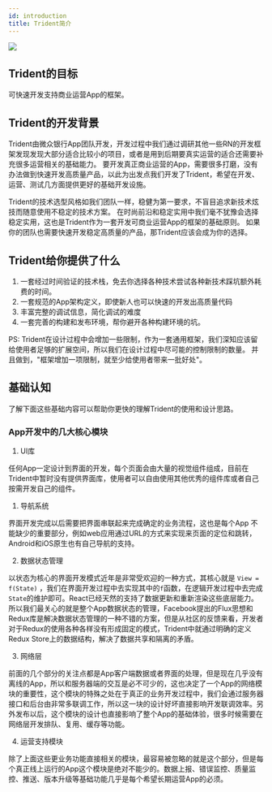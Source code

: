 ```yaml
---
id: introduction
title: Trident简介
---
```

[![](https://img.shields.io/badge/node-%3E%3D8.3.0-brightgreen.svg)](https://nodejs.org/en/)

## Trident的目标
可快速开发支持商业运营App的框架。

## Trident的开发背景
Trident由微众银行App团队开发，开发过程中我们通过调研其他一些RN的开发框架发现发现大部分适合比较小的项目，或者是用到后期要真实运营的适合还需要补充很多运营相关的基础能力。
要开发真正商业运营的App，需要很多打磨，没有办法做到快速开发高质量产品，以此为出发点我们开发了Trident，希望在开发、运营、测试几方面提供更好的基础开发设施。

Trident的技术选型风格如我们团队一样，稳健为第一要求，不盲目追求新技术炫技而随意使用不稳定的技术方案。
在时尚前沿和稳定实用中我们毫不犹豫会选择稳定实用，这也是Trident作为一套开发可商业运营App的框架的基础原则。
如果你的团队也需要快速开发稳定高质量的产品，那Trident应该会成为你的选择。

## Trident给你提供了什么
1. 一套经过时间验证的技术栈，免去你选择各种技术尝试各种新技术踩坑额外耗费的时间。
2. 一套规范的App架构定义，即使新人也可以快速的开发出高质量代码
3. 丰富完整的调试信息，简化调试的难度
4. 一套完善的构建和发布环境，帮你避开各种构建环境的坑。

PS: Trident在设计过程中会增加一些限制，作为一套通用框架，我们深知应该留给使用者足够的扩展空间，所以我们在设计过程中尽可能的控制限制的数量。
并且做到，"框架增加一项限制，就至少给使用者带来一批好处"。


## 基础认知
了解下面这些基础内容可以帮助你更快的理解Trident的使用和设计思路。
### App开发中的几大核心模块
1. UI库

任何App一定设计到界面的开发，每个页面会由大量的视觉组件组成，目前在Trident中暂时没有提供界面库，使用者可以自由使用其他优秀的组件库或者自己按需开发自己的组件。

1. 导航系统

界面开发完成以后需要把界面串联起来完成确定的业务流程，这也是每个App 不能缺少的重要部分，例如web应用通过URL的方式来实现来页面的定位和跳转，
Android和iOS原生也有自己导航的支持。

2. 数据状态管理

以状态为核心的界面开发模式近年是非常受欢迎的一种方式，其核心就是 `View = f(State)` ，我们在界面开发过程中去实现其中的`f`函数，在逻辑开发过程中去完成 `State`的维护即可。React已经天然的支持了数据更新和重新渲染这些底层能力。所以我们最关心的就是整个App数据状态的管理，Facebook提出的Flux思想和Redux库是解决数据状态管理的一种不错的方案，但是从社区的反馈来看，开发者对于Redux的使用各种各样没有形成固定的模式，Trident中就通过明确的定义Redux Store上的数据结构，解决了数据共享和隔离的矛盾。

3. 网络层

前面的几个部分的关注点都是App客户端数据或者界面的处理，但是现在几乎没有离线的App，所以和服务器端的交互是必不可少的，这也决定了一个App的网络模块的重要性，这个模块的特殊之处在于真正的业务开发过程中，我们会通过服务器接口和后台由非常多联调工作，所以这一块的设计好坏直接影响开发联调效率。另外发布以后，这个模块的设计也直接影响了整个App的基础体验，很多时候需要在网络层开发排队、复用、缓存等功能。

4. 运营支持模块

除了上面这些更业务功能直接相关的模块，最容易被忽略的就是这个部分，但是每个真正线上运行的App这个模块是绝对不能少的。数据上报、错误监控、质量监控、推送、版本升级等基础功能几乎是每个希望长期运营App的必须。
